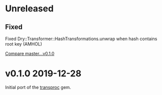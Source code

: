 # Unreleased

## Fixed

Fixed Dry::Transformer::HashTransformations.unwrap when hash contains root key (AMHOL)

[Compare master...v0.1.0](https://github.com/dry-rb/dry-transaction/compare/master...v0.1.0)

# v0.1.0 2019-12-28

Initial port of the [transproc](https://github.com/solnic/transproc) gem.
